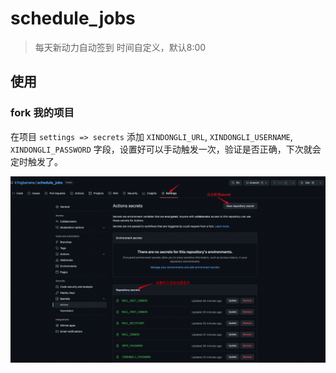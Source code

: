 # schedule_jobs

> 每天新动力自动签到 时间自定义，默认8:00

## 使用

### fork 我的项目
在项目 `settings => secrets` 添加 `XINDONGLI_URL`, `XINDONGLI_USERNAME`, `XINDONGLI_PASSWORD` 
字段，设置好可以手动触发一次，验证是否正确，下次就会定时触发了。

![设置 secrets](./docs/images/settings.png)

